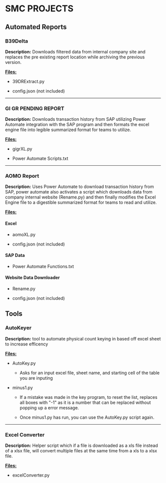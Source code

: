 # SMC PROJECTS

## Automated Reports

### B39Delta

**Description:** Downloads filtered data from internal company site and replaces the pre existing report location while archiving the previous version.

**<u>Files:</u>**

- 39DRExtract.py

- config.json (not included)

---

### GI GR PENDING REPORT

**Description:** Downloads transaction history from SAP utilizing Power Automate integration with the SAP program and then formats the excel engine file into legible summarized format for teams to utilize.

**<u>Files:</u>**

- gigrXL.py

- Power Automate Scripts.txt

---

### AOMO Report

**Description:** Uses Power Automate to download transaction history from SAP, power automate also activates a script which downloads data from company internal website (Rename.py) and then finally modifies the Excel Engine file to a digestible summarized format for teams to read and utilize.

**<u>Files:</u>**

#### Excel

- aomoXL.py

- config.json (not included)

#### SAP Data

- Power Automate Functions.txt

#### Website Data Downloader

- Rename.py

- config.json (not included)

## Tools

### AutoKeyer

**Description:** tool to automate physical count keying in based off excel sheet to increase efficency

**<u>Files:</u>**

- AutoKey.py

    - Asks for an input excel file, sheet name, and starting cell of the table you are inputing

- minus1.py

    - If a mistake was made in the key program, to reset the list, replaces all boxes with "-1" as it is a number that can be replaced without popping up a error message.
         
    - Once minus1.py has run, you can use the AutoKey.py script again.

---

### Excel Converter

**Description:** Helper script which if a file is downloaded as a xls file instead of a xlsx file, will convert multiple files at the same time from a xls to a xlsx file.

**<u>Files:</u>**

- excelConverter.py

